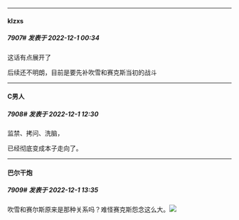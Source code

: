 

*****

####  klzxs  
##### 7907#       发表于 2022-12-1 00:34

这话有点展开了

后续还不明朗，目前是要先补吹雪和赛克斯当初的战斗



*****

####  C男人  
##### 7908#       发表于 2022-12-1 12:30

监禁、拷问、洗脑，

已经彻底变成本子走向了。



*****

####  巴尔干炮  
##### 7909#       发表于 2022-12-1 13:35

吹雪和赛尔斯原来是那种关系吗？难怪赛克斯怨念这么大。<img src="https://static.saraba1st.com/image/smiley/face2017/066.png" referrerpolicy="no-referrer">

